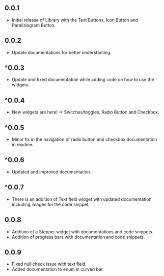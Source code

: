 ## 0.0.1

- Initial release of Library with the Text Buttons, Icon Button and Parallalogram Button.

## 0.0.2

- Update documentations for better understanting.

## ^0.0.3

- Update and fixed documentation while adding code on how to use the widgets.

## ^0.0.4

- New widgets are here! -> Switches/toggles, Radio Button and Checkbox.

## ^0.0.5

- Minor fix in the navigation of radio button and checkbox documentation in readme.

## ^0.0.6

- Updated and improved documentation.

## ^0.0.7

- There is an addition of Text field widget with updated documentation including images for the code snippet.

## 0.0.8

- Addition of a Stepper widget with documentations and code snippets.
- Addition of progress bars with documentation and code snippets.

## 0.0.9

- Fixed null check issue with text field.
- Added documentation to enum in curved bar.
